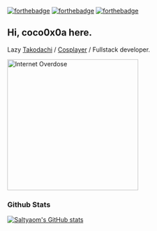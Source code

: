 [![forthebadge](https://forthebadge.com/images/badges/contains-cat-gifs.svg)](https://forthebadge.com) [![forthebadge](https://forthebadge.com/images/badges/powered-by-responsibility.svg)](https://forthebadge.com) [![forthebadge](https://forthebadge.com/images/badges/uses-brains.svg)](https://forthebadge.com)
## Hi, coco0x0a here.
Lazy [Takodachi](https://youtu.be/Te8erZps3U0) / [Cosplayer](https://twitter.com/saltyAom/status/1533009674261233666) / Fullstack developer.

[<img align=center width=300 height=300 src=https://user-images.githubusercontent.com/35027979/172061535-4fc5b0b7-4c78-44ee-9549-40ada89ced74.gif alt="Internet Overdose" />](https://youtu.be/BnkhBwzBqlQ)

### Github Stats
[![Saltyaom's GitHub stats](https://github-readme-stats.vercel.app/api?username=saltyaom&theme=omni)](https://github.com/anuraghazra/github-readme-stats)
